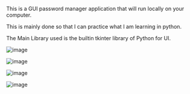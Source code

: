 This is a GUI password manager application that will run locally on your computer.

This is mainly done so that I can practice what I am learning in python.

The Main Library used is the builtin tkinter library of Python for UI.

![image](https://github.com/user-attachments/assets/5ed4842f-7526-42a0-84ab-d508961a2c32)

![image](https://github.com/user-attachments/assets/4b7142bf-88df-4ad6-8f6e-cfeb432460b1)

![image](https://github.com/user-attachments/assets/a8650587-50ed-4c2d-95e5-2f9028f99b3f)

![image](https://github.com/user-attachments/assets/f2669db9-2626-4a85-85d2-73eb6af4afd8)
